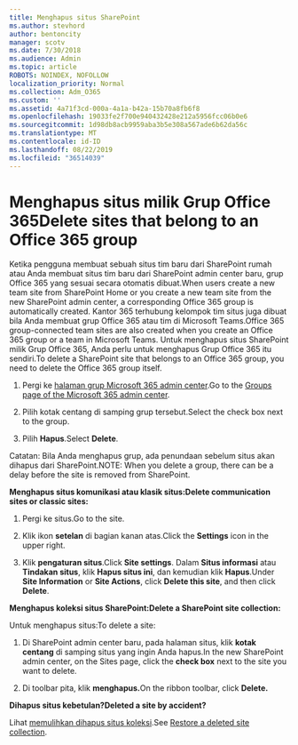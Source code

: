 ```yaml
---
title: Menghapus situs SharePoint
ms.author: stevhord
author: bentoncity
manager: scotv
ms.date: 7/30/2018
ms.audience: Admin
ms.topic: article
ROBOTS: NOINDEX, NOFOLLOW
localization_priority: Normal
ms.collection: Adm_O365
ms.custom: ''
ms.assetid: 4a71f3cd-000a-4a1a-b42a-15b70a8fb6f8
ms.openlocfilehash: 19033fe2f700e940432428e212a5956fcc06b0e6
ms.sourcegitcommit: 1d98db8acb9959aba3b5e308a567ade6b62da56c
ms.translationtype: MT
ms.contentlocale: id-ID
ms.lasthandoff: 08/22/2019
ms.locfileid: "36514039"
---
```

# <a name="delete-sites-that-belong-to-an-office-365-group"></a><span data-ttu-id="527c1-102">Menghapus situs milik Grup Office 365</span><span class="sxs-lookup"><span data-stu-id="527c1-102">Delete sites that belong to an Office 365 group</span></span>

<span data-ttu-id="527c1-103">Ketika pengguna membuat sebuah situs tim baru dari SharePoint rumah atau Anda membuat situs tim baru dari SharePoint admin center baru, grup Office 365 yang sesuai secara otomatis dibuat.</span><span class="sxs-lookup"><span data-stu-id="527c1-103">When users create a new team site from SharePoint Home or you create a new team site from the new SharePoint admin center, a corresponding Office 365 group is automatically created.</span></span> <span data-ttu-id="527c1-104">Kantor 365 terhubung kelompok tim situs juga dibuat bila Anda membuat grup Office 365 atau tim di Microsoft Teams.</span><span class="sxs-lookup"><span data-stu-id="527c1-104">Office 365 group-connected team sites are also created when you create an Office 365 group or a team in Microsoft Teams.</span></span> <span data-ttu-id="527c1-105">Untuk menghapus situs SharePoint milik Grup Office 365, Anda perlu untuk menghapus Grup Office 365 itu sendiri.</span><span class="sxs-lookup"><span data-stu-id="527c1-105">To delete a SharePoint site that belongs to an Office 365 group, you need to delete the Office 365 group itself.</span></span> 
  
1. <span data-ttu-id="527c1-106">Pergi ke [halaman grup Microsoft 365 admin center](https://portal.office.com/adminportal/home#/groups).</span><span class="sxs-lookup"><span data-stu-id="527c1-106">Go to the [Groups page of the Microsoft 365 admin center](https://portal.office.com/adminportal/home#/groups).</span></span>
    
2. <span data-ttu-id="527c1-107">Pilih kotak centang di samping grup tersebut.</span><span class="sxs-lookup"><span data-stu-id="527c1-107">Select the check box next to the group.</span></span>
    
3. <span data-ttu-id="527c1-108">Pilih **Hapus**.</span><span class="sxs-lookup"><span data-stu-id="527c1-108">Select **Delete**.</span></span>
    
<span data-ttu-id="527c1-109">Catatan: Bila Anda menghapus grup, ada penundaan sebelum situs akan dihapus dari SharePoint.</span><span class="sxs-lookup"><span data-stu-id="527c1-109">NOTE: When you delete a group, there can be a delay before the site is removed from SharePoint.</span></span>
  
<span data-ttu-id="527c1-110">**Menghapus situs komunikasi atau klasik situs:**</span><span class="sxs-lookup"><span data-stu-id="527c1-110">**Delete communication sites or classic sites:**</span></span>

1. <span data-ttu-id="527c1-111">Pergi ke situs.</span><span class="sxs-lookup"><span data-stu-id="527c1-111">Go to the site.</span></span>
  
2. <span data-ttu-id="527c1-112">Klik ikon **setelan** di bagian kanan atas.</span><span class="sxs-lookup"><span data-stu-id="527c1-112">Click the **Settings** icon in the upper right.</span></span> 
  
3. <span data-ttu-id="527c1-113">Klik **pengaturan situs**.</span><span class="sxs-lookup"><span data-stu-id="527c1-113">Click **Site settings**.</span></span> <span data-ttu-id="527c1-114">Dalam **Situs informasi** atau **Tindakan situs**, klik **Hapus situs ini**, dan kemudian klik **Hapus**.</span><span class="sxs-lookup"><span data-stu-id="527c1-114">Under **Site Information** or **Site Actions**, click **Delete this site**, and then click **Delete**.</span></span>
  
<span data-ttu-id="527c1-115">**Menghapus koleksi situs SharePoint:**</span><span class="sxs-lookup"><span data-stu-id="527c1-115">**Delete a SharePoint site collection:**</span></span>

<span data-ttu-id="527c1-116">Untuk menghapus situs:</span><span class="sxs-lookup"><span data-stu-id="527c1-116">To delete a site:</span></span>
  
1. <span data-ttu-id="527c1-117">Di SharePoint admin center baru, pada halaman situs, klik **kotak centang** di samping situs yang ingin Anda hapus.</span><span class="sxs-lookup"><span data-stu-id="527c1-117">In the new SharePoint admin center, on the Sites page, click the **check box** next to the site you want to delete.</span></span> 
    
2. <span data-ttu-id="527c1-118">Di toolbar pita, klik **menghapus.**</span><span class="sxs-lookup"><span data-stu-id="527c1-118">On the ribbon toolbar, click **Delete.**</span></span>
    
<span data-ttu-id="527c1-119">**Dihapus situs kebetulan?**</span><span class="sxs-lookup"><span data-stu-id="527c1-119">**Deleted a site by accident?**</span></span>

<span data-ttu-id="527c1-120">Lihat [memulihkan dihapus situs koleksi](https://go.microsoft.com/fwlink/?linkid=867660).</span><span class="sxs-lookup"><span data-stu-id="527c1-120">See [Restore a deleted site collection](https://go.microsoft.com/fwlink/?linkid=867660).</span></span>
  

